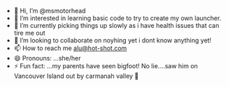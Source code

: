 - 👋 Hi, I’m @msmotorhead
- 👀 I’m interested in learning basic code to try to create my own launcher.
- 🌱 I’m currently picking things up slowly as i have health issues that can tire me out
- 💞️ I’m looking to collaborate on noyhing yet i dont know anything yet!
- 📫 How to reach me alu@hot-shot.com 
- 😄 Pronouns: ...she/her
- ⚡ Fun fact: ...my parents have seen bigfoot! No lie....saw him on Vancouver Island out by carmanah valley 🦍

<!---
msmotorhead/msmotorhead is a ✨ special ✨ repository because its `README.md` (this file) appears on your GitHub profile.
You can click the Preview link to take a look at your changes.
--->
